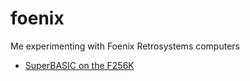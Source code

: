 # foenix
Me experimenting with Foenix Retrosystems computers

- [SuperBASIC on the F256K](./f256k/basic)

